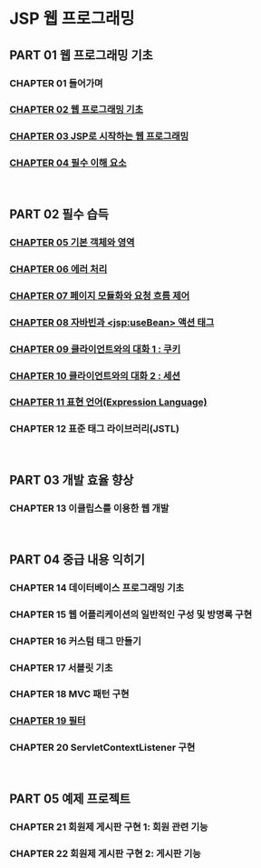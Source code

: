 # JSP 웹 프로그래밍 
## PART 01 웹 프로그래밍 기초
### CHAPTER 01 들어가며
### [CHAPTER 02 웹 프로그래밍 기초](https://github.com/ikkjun/Backend/tree/main/JSP/Chapter2)
### [CHAPTER 03 JSP로 시작하는 웹 프로그래밍](https://github.com/ikkjun/Backend/tree/main/JSP/Chapter3)
### [CHAPTER 04 필수 이해 요소](https://github.com/ikkjun/Backend/tree/main/JSP/Chapter4)
<br>

## PART 02 필수 습득
### [CHAPTER 05 기본 객체와 영역](https://github.com/ikkjun/Backend/tree/main/JSP/Chapter5)
### [CHAPTER 06 에러 처리](https://github.com/ikkjun/Backend/tree/main/JSP/Chapter6)
### [CHAPTER 07 페이지 모듈화와 요청 흐름 제어](https://github.com/ikkjun/Backend/tree/main/JSP/Chapter7)  
### [CHAPTER 08 자바빈과 \<jsp:useBean> 액션 태그](https://github.com/ikkjun/Backend/tree/main/JSP/Chapter8)
### [CHAPTER 09 클라이언트와의 대화 1 : 쿠키](https://github.com/ikkjun/Backend/tree/main/JSP/Chapter9)
### [CHAPTER 10 클라이언트와의 대화 2 : 세션](https://github.com/ikkjun/Backend/tree/main/JSP/Chapter10)
### [CHAPTER 11 표현 언어(Expression Language)](https://github.com/ikkjun/Backend/tree/main/JSP/Chapter11)
### CHAPTER 12 표준 태그 라이브러리(JSTL)
<br>

## PART 03 개발 효율 향상
### CHAPTER 13 이클립스를 이용한 웹 개발
<br>

## PART 04 중급 내용 익히기
### CHAPTER 14 데이터베이스 프로그래밍 기초
### CHAPTER 15 웹 어플리케이션의 일반적인 구성 및 방명록 구현
### CHAPTER 16 커스텀 태그 만들기
### CHAPTER 17 서블릿 기초
### CHAPTER 18 MVC 패턴 구현
### [CHAPTER 19 필터](https://github.com/ikkjun/Backend/tree/main/JSP/Chapter19)
### CHAPTER 20 ServletContextListener 구현
<br>

## PART 05 예제 프로젝트
### CHAPTER 21 회원제 게시판 구현 1: 회원 관련 기능
### CHAPTER 22 회원제 게시판 구현 2: 게시판 기능